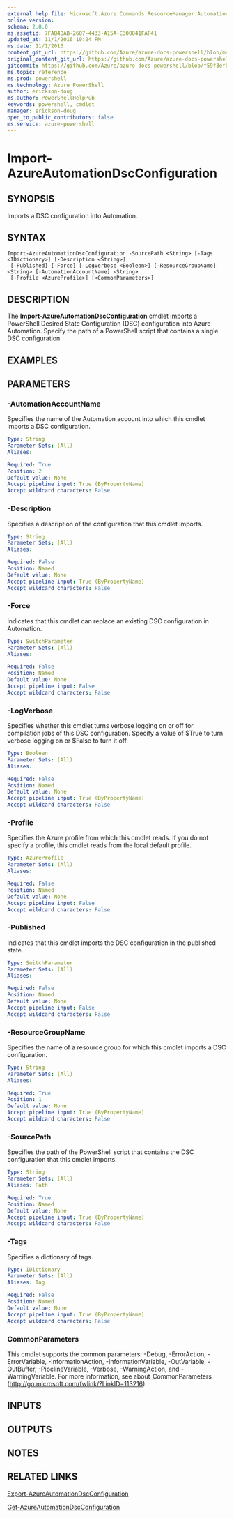 ```yaml
---
external help file: Microsoft.Azure.Commands.ResourceManager.Automation.dll-Help.xml
online version: 
schema: 2.0.0
ms.assetid: 7FAB4BAB-2607-4433-A15A-C300841FAF41
updated_at: 11/1/2016 10:24 PM
ms.date: 11/1/2016
content_git_url: https://github.com/Azure/azure-docs-powershell/blob/master/azureps-cmdlets-docs/ResourceManager/AzureRM.Automation/v0.9.8/Import-AzureAutomationDscConfiguration.md
original_content_git_url: https://github.com/Azure/azure-docs-powershell/blob/master/azureps-cmdlets-docs/ResourceManager/AzureRM.Automation/v0.9.8/Import-AzureAutomationDscConfiguration.md
gitcommit: https://github.com/Azure/azure-docs-powershell/blob/f59f3ef60bc592383812213e69fd77ba950759ed/azureps-cmdlets-docs/ResourceManager/AzureRM.Automation/v0.9.8/Import-AzureAutomationDscConfiguration.md
ms.topic: reference
ms.prod: powershell
ms.technology: Azure PowerShell
author: erickson-doug
ms.author: PowerShellHelpPub
keywords: powershell, cmdlet
manager: erickson-doug
open_to_public_contributors: false
ms.service: azure-powershell
---
```


# Import-AzureAutomationDscConfiguration

## SYNOPSIS
Imports a DSC configuration into Automation.

## SYNTAX

```
Import-AzureAutomationDscConfiguration -SourcePath <String> [-Tags <IDictionary>] [-Description <String>]
 [-Published] [-Force] [-LogVerbose <Boolean>] [-ResourceGroupName] <String> [-AutomationAccountName] <String>
 [-Profile <AzureProfile>] [<CommonParameters>]
```

## DESCRIPTION
The **Import-AzureAutomationDscConfiguration** cmdlet imports a PowerShell Desired State Configuration (DSC) configuration into Azure Automation.
Specify the path of a PowerShell script that contains a single DSC configuration.

## EXAMPLES


## PARAMETERS

### -AutomationAccountName
Specifies the name of the Automation account into which this cmdlet imports a DSC configuration.

```yaml
Type: String
Parameter Sets: (All)
Aliases:

Required: True
Position: 2
Default value: None
Accept pipeline input: True (ByPropertyName)
Accept wildcard characters: False
```

### -Description
Specifies a description of the configuration that this cmdlet imports.

```yaml
Type: String
Parameter Sets: (All)
Aliases:

Required: False
Position: Named
Default value: None
Accept pipeline input: True (ByPropertyName)
Accept wildcard characters: False
```

### -Force
Indicates that this cmdlet can replace an existing DSC configuration in Automation.

```yaml
Type: SwitchParameter
Parameter Sets: (All)
Aliases:

Required: False
Position: Named
Default value: None
Accept pipeline input: False
Accept wildcard characters: False
```

### -LogVerbose
Specifies whether this cmdlet turns verbose logging on or off for compilation jobs of this DSC configuration.
Specify a value of $True to turn verbose logging on or $False to turn it off.

```yaml
Type: Boolean
Parameter Sets: (All)
Aliases:

Required: False
Position: Named
Default value: None
Accept pipeline input: True (ByPropertyName)
Accept wildcard characters: False
```

### -Profile
Specifies the Azure profile from which this cmdlet reads.
If you do not specify a profile, this cmdlet reads from the local default profile.

```yaml
Type: AzureProfile
Parameter Sets: (All)
Aliases:

Required: False
Position: Named
Default value: None
Accept pipeline input: False
Accept wildcard characters: False
```

### -Published
Indicates that this cmdlet imports the DSC configuration in the published state.

```yaml
Type: SwitchParameter
Parameter Sets: (All)
Aliases:

Required: False
Position: Named
Default value: None
Accept pipeline input: False
Accept wildcard characters: False
```

### -ResourceGroupName
Specifies the name of a resource group for which this cmdlet imports a DSC configuration.

```yaml
Type: String
Parameter Sets: (All)
Aliases:

Required: True
Position: 1
Default value: None
Accept pipeline input: True (ByPropertyName)
Accept wildcard characters: False
```

### -SourcePath
Specifies the path of the PowerShell script that contains the DSC configuration that this cmdlet imports.

```yaml
Type: String
Parameter Sets: (All)
Aliases: Path

Required: True
Position: Named
Default value: None
Accept pipeline input: True (ByPropertyName)
Accept wildcard characters: False
```

### -Tags
Specifies a dictionary of tags.

```yaml
Type: IDictionary
Parameter Sets: (All)
Aliases: Tag

Required: False
Position: Named
Default value: None
Accept pipeline input: True (ByPropertyName)
Accept wildcard characters: False
```

### CommonParameters
This cmdlet supports the common parameters: -Debug, -ErrorAction, -ErrorVariable, -InformationAction, -InformationVariable, -OutVariable, -OutBuffer, -PipelineVariable, -Verbose, -WarningAction, and -WarningVariable. For more information, see about_CommonParameters (http://go.microsoft.com/fwlink/?LinkID=113216).

## INPUTS

## OUTPUTS

## NOTES

## RELATED LINKS

[Export-AzureAutomationDscConfiguration](xref:ResourceManager/AzureRM.Automation/v0.9.8/Export-AzureAutomationDscConfiguration.md)

[Get-AzureAutomationDscConfiguration](xref:ResourceManager/AzureRM.Automation/v0.9.8/Get-AzureAutomationDscConfiguration.md)
